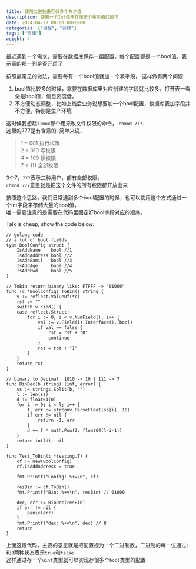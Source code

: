 ```yaml
---
title: 使用二进制来存储多个布尔值
description: 使用一个Int值来存储多个布尔值的技巧
date: 2024-04-27 08:00:00+0800
categories: ["编程", "存储"]
tags: ["存储"]
weight: 4
---
```


最近遇到一个需求，需要在数据库保存一组配置，每个配置都是一个bool值，表示表的那一列是否开启了

按照最常见的做法，需要每有一个bool值就加一个表字段， 这样做有两个问题:
1. bool值比较多的时候，需要在数据库里对应创建的字段就比较多，打开表一看全是bool值，信息密度低。  
2. 不方便动态调整，比如上线后业务说想要加一个bool配置，数据库表加字段并不方便，特别是生产环境

这时候我想起`linux`那个用来改文件权限的命令， `chmod 777`.  
这里的777是有含意的.
简单来说，
> 1 = 001   执行权限  
2 = 010   写权限  
4 = 100   读权限  
7 = 111   全部权限  

3个7，`777`表示三种用户，都有全部权限。  
`chmod 777`意思就是把这个文件的所有权限都开放出来

按照这个思路，我们日常遇到多个bool配置的时候，也可以使用这个方式通过一个int字段来存储大量的bool值，  
唯一需要注意的是需要在代码里固定好bool字段对应的顺序。

Talk is cheap, show the code below:

```Golang
// golang code
// a lot of bool fields
type BoolConfig struct {
    IsAddName    bool //1
    IsAddAddress bool //2
    IsAddEamil   bool //3
    IsAddAge     bool //4
    IsAddPwd     bool //5
}

// ToBin return binary like: FTFFF -> "01000"
func (c *BoolConfig) ToBin() string {
    v := reflect.ValueOf(*c)
    rst := ""
    switch v.Kind() {
    case reflect.Struct:
        for i := 0; i < v.NumField(); i++ {
            val := v.Field(i).Interface().(bool)
            if val == false {
                rst = rst + "0"
                continue
            }
            rst = rst + "1"
        }
    }
    return rst
}

// binary to Decimal  1010 -> 10 | 111 -> 7
func BinDec(b string) (int, error) {
    ss := strings.Split(b, "")
    l := len(ss)
    d := float64(0)
    for i := 0; i < l; i++ {
        f, err := strconv.ParseFloat(ss[i], 10)
        if err != nil {
            return -1, err
        }
        d += f * math.Pow(2, float64(l-i-1))
    }
    return int(d), nil
}

func Test_ToBin(t *testing.T) {
    cf := new(BoolConfig)
    cf.IsAddAddress = true

    fmt.Printf("Config: %+v\n", cf)

    resBin := cf.ToBin()
    fmt.Printf("Bin: %+v\n", resBin) // 01000

    dec, err := BinDec(resBin)
    if err != nil {
        panic(err)
    }
    fmt.Printf("dec: %+v\n", dec) // 8
    return
}

```

上面这段代码，主要的意思就是把配置视为一个二进制数，二进制的每一位通过`1`和`0`两种状态表示`true`和`false`  
这样通过存一个`uint`类型就可以实现存很多个`bool`类型的配置